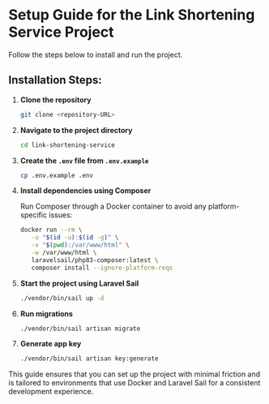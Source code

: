 # Setup Guide for the Link Shortening Service Project

Follow the steps below to install and run the project.

## Installation Steps:

1. **Clone the repository**

    ```bash
    git clone <repository-URL>
    ```

2. **Navigate to the project directory**

    ```bash
    cd link-shortening-service
    ```

3. **Create the `.env` file from `.env.example`**

    ```bash
    cp .env.example .env
    ```

4. **Install dependencies using Composer**

   Run Composer through a Docker container to avoid any platform-specific issues:

    ```bash
    docker run --rm \
       -u "$(id -u):$(id -g)" \
       -v "$(pwd):/var/www/html" \
       -w /var/www/html \
       laravelsail/php83-composer:latest \
       composer install --ignore-platform-reqs
    ```

5. **Start the project using Laravel Sail**

    ```bash
    ./vendor/bin/sail up -d
    ```

6. **Run migrations**

    ```bash
    ./vendor/bin/sail artisan migrate
    ```
7. **Generate app key**
    ```bash
    ./vendor/bin/sail artisan key:generate
    ```

This guide ensures that you can set up the project with minimal friction and is tailored to environments that use Docker and Laravel Sail for a consistent development experience.
